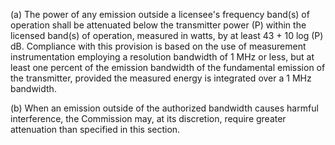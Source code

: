 (a) The power of any emission outside a licensee's frequency band(s) of operation shall be attenuated below the transmitter power (P) within the licensed band(s) of operation, measured in watts, by at least 43 + 10 log (P) dB. Compliance with this provision is based on the use of measurement instrumentation employing a resolution bandwidth of 1 MHz or less, but at least one percent of the emission bandwidth of the fundamental emission of the transmitter, provided the measured energy is integrated over a 1 MHz bandwidth.

(b) When an emission outside of the authorized bandwidth causes harmful interference, the Commission may, at its discretion, require greater attenuation than specified in this section.

